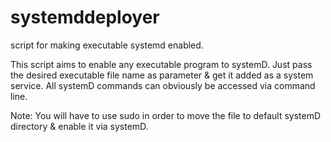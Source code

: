 # systemddeployer
script for making executable systemd enabled.


This script aims to enable any executable program to systemD.  Just pass the desired executable file name as parameter 
& get it added as a system service.  All systemD commands can obviously be accessed via command line.

Note:  You will have to use sudo in order to move the file to default systemD directory & enable it via systemD.
